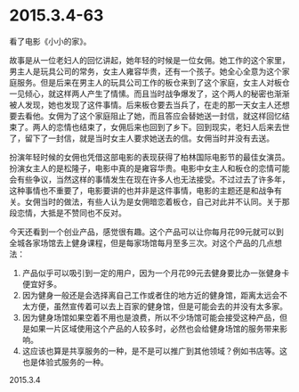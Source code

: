 2015.3.4-63
=============
看了电影《小小的家》。

故事是从一位老妇人的回忆讲起，她年轻的时候是一位女佣。她工作的这个家里，男主人是玩具公司的常务，女主人雍容华贵，还有一个孩子。她全心全意为这个家庭服务。但是后来在男主人的玩具公司工作的板仓来到了这个家庭，女主人对板仓一见倾心，就这样两人产生了情愫。而且当时战争爆发了，这个两人的秘密也渐渐被人发现，她也发现了这件事情。后来板仓要去当兵了，在走的那一天女主人还想要去看他。女佣为了这个家庭阻止了她，而且答应会替她送一封信，就这样回忆结束了。两人的恋情也结束了，女佣后来也回到了乡下。回到现实，老妇人后来去世了，留下了一封信，就是当时女主人要求她送去的信。女佣当时并没有去送。

扮演年轻时候的女佣也凭借这部电影的表现获得了柏林国际电影节的最佳女演员。扮演女主人的是松隆子，电影中真的是雍容华贵。电影中女主人和板仓的恋情可能会有些争议，当然这样的事情发生在现在许多人也无法接受。不过过去了许多年，这种事情也不重要了，电影要讲的也并非是这件事情，电影的主题还是和战争有关。女佣当时的做法，有些人认为是女佣暗恋着板仓，自己对此并不认同。关于那段恋情，大抵是不赞同也不反对。

今天还看到一个创业产品，感觉很有趣。这个产品可以让你每月花99元就可以到全城各家场馆去上健身课程，但是每家场馆每月至多三次。对这个产品的几点想法：

1. 产品似乎可以吸引到一定的用户，因为一个月花99元去健身要比办一张健身卡便宜好多。
2. 因为健身一般还是会选择离自己工作或者住的地方近的健身馆，距离太远会不太方便，虽然宣传着可以去上百家的健身馆，但是可能会去的并没有太多家。
3. 因为健身场馆如果空着不用也是浪费，所以不少场馆可能会接受这种产品，但是如果一片区域使用这个产品的人较多时，必然也会给健身场馆的服务带来影响。
4. 这应该也算是共享服务的一种，是不是可以推广到其他领域？例如书店等。这也是体验式服务的一种。

2015.3.4